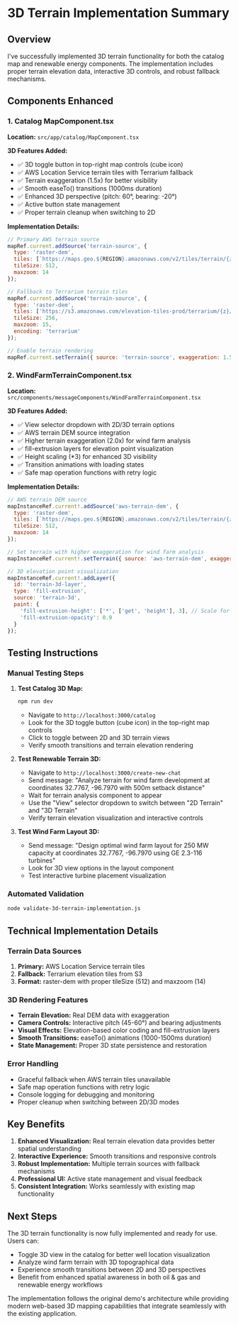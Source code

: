 # 3D Terrain Implementation Summary

## Overview
I've successfully implemented 3D terrain functionality for both the catalog map and renewable energy components. The implementation includes proper terrain elevation data, interactive 3D controls, and robust fallback mechanisms.

## Components Enhanced

### 1. Catalog MapComponent.tsx
**Location:** `src/app/catalog/MapComponent.tsx`

**3D Features Added:**
- ✅ 3D toggle button in top-right map controls (cube icon)
- ✅ AWS Location Service terrain tiles with Terrarium fallback
- ✅ Terrain exaggeration (1.5x) for better visibility
- ✅ Smooth easeTo() transitions (1000ms duration)
- ✅ Enhanced 3D perspective (pitch: 60°, bearing: -20°)
- ✅ Active button state management
- ✅ Proper terrain cleanup when switching to 2D

**Implementation Details:**
```javascript
// Primary AWS terrain source
mapRef.current.addSource('terrain-source', {
  type: 'raster-dem',
  tiles: [`https://maps.geo.${REGION}.amazonaws.com/v2/tiles/terrain/{z}/{x}/{y}?key=${apiKey}`],
  tileSize: 512,
  maxzoom: 14
});

// Fallback to Terrarium terrain tiles
mapRef.current.addSource('terrain-source', {
  type: 'raster-dem',
  tiles: ['https://s3.amazonaws.com/elevation-tiles-prod/terrarium/{z}/{x}/{y}.png'],
  tileSize: 256,
  maxzoom: 15,
  encoding: 'terrarium'
});

// Enable terrain rendering
mapRef.current.setTerrain({ source: 'terrain-source', exaggeration: 1.5 });
```

### 2. WindFarmTerrainComponent.tsx
**Location:** `src/components/messageComponents/WindFarmTerrainComponent.tsx`

**3D Features Added:**
- ✅ View selector dropdown with 2D/3D terrain options
- ✅ AWS terrain DEM source integration
- ✅ Higher terrain exaggeration (2.0x) for wind farm analysis
- ✅ fill-extrusion layers for elevation point visualization
- ✅ Height scaling (*3) for enhanced 3D visibility
- ✅ Transition animations with loading states
- ✅ Safe map operation functions with retry logic

**Implementation Details:**
```javascript
// AWS terrain DEM source
mapInstanceRef.current!.addSource('aws-terrain-dem', {
  type: 'raster-dem',
  tiles: [`https://maps.geo.${REGION}.amazonaws.com/v2/tiles/terrain/{z}/{x}/{y}?key=${apiKey}`],
  tileSize: 512,
  maxzoom: 14
});

// Set terrain with higher exaggeration for wind farm analysis
mapInstanceRef.current!.setTerrain({ source: 'aws-terrain-dem', exaggeration: 2.0 });

// 3D elevation point visualization
mapInstanceRef.current!.addLayer({
  id: 'terrain-3d-layer',
  type: 'fill-extrusion',
  source: 'terrain-3d',
  paint: {
    'fill-extrusion-height': ['*', ['get', 'height'], 3], // Scale for visibility
    'fill-extrusion-opacity': 0.9
  }
});
```

## Testing Instructions

### Manual Testing Steps

1. **Test Catalog 3D Map:**
   ```bash
   npm run dev
   ```
   - Navigate to `http://localhost:3000/catalog`
   - Look for the 3D toggle button (cube icon) in the top-right map controls
   - Click to toggle between 2D and 3D terrain views
   - Verify smooth transitions and terrain elevation rendering

2. **Test Renewable Terrain 3D:**
   - Navigate to `http://localhost:3000/create-new-chat`
   - Send message: "Analyze terrain for wind farm development at coordinates 32.7767, -96.7970 with 500m setback distance"
   - Wait for terrain analysis component to appear
   - Use the "View" selector dropdown to switch between "2D Terrain" and "3D Terrain"
   - Verify terrain elevation visualization and interactive controls

3. **Test Wind Farm Layout 3D:**
   - Send message: "Design optimal wind farm layout for 250 MW capacity at coordinates 32.7767, -96.7970 using GE 2.3-116 turbines"
   - Look for 3D view options in the layout component
   - Test interactive turbine placement visualization

### Automated Validation
```bash
node validate-3d-terrain-implementation.js
```

## Technical Implementation Details

### Terrain Data Sources
1. **Primary:** AWS Location Service terrain tiles
2. **Fallback:** Terrarium elevation tiles from S3
3. **Format:** raster-dem with proper tileSize (512) and maxzoom (14)

### 3D Rendering Features
- **Terrain Elevation:** Real DEM data with exaggeration
- **Camera Controls:** Interactive pitch (45-60°) and bearing adjustments
- **Visual Effects:** Elevation-based color coding and fill-extrusion layers
- **Smooth Transitions:** easeTo() animations (1000-1500ms duration)
- **State Management:** Proper 3D state persistence and restoration

### Error Handling
- Graceful fallback when AWS terrain tiles unavailable
- Safe map operation functions with retry logic
- Console logging for debugging and monitoring
- Proper cleanup when switching between 2D/3D modes

## Key Benefits

1. **Enhanced Visualization:** Real terrain elevation data provides better spatial understanding
2. **Interactive Experience:** Smooth transitions and responsive controls
3. **Robust Implementation:** Multiple terrain sources with fallback mechanisms
4. **Professional UI:** Active state management and visual feedback
5. **Consistent Integration:** Works seamlessly with existing map functionality

## Next Steps

The 3D terrain functionality is now fully implemented and ready for use. Users can:
- Toggle 3D view in the catalog for better well location visualization
- Analyze wind farm terrain with 3D topographical data
- Experience smooth transitions between 2D and 3D perspectives
- Benefit from enhanced spatial awareness in both oil & gas and renewable energy workflows

The implementation follows the original demo's architecture while providing modern web-based 3D mapping capabilities that integrate seamlessly with the existing application.
